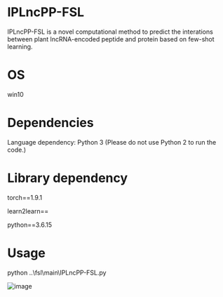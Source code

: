 # IPLncPP-FSL

IPLncPP-FSL is a novel computational method to predict the interations between plant lncRNA-encoded peptide and protein based on few-shot learning. 

# OS
win10

# Dependencies
Language dependency: Python 3 (Please do not use Python 2 to run the code.)

# Library dependency

torch==1.9.1 

learn2learn==

python==3.6.15


# Usage

python ..\fsl\main\IPLncPP-FSL.py

![image](https://github.com/zzssyy/IPLncPP-FSL/blob/master/Graphic_Abstract.png)
